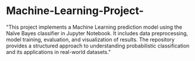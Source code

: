 # Machine-Learning-Project-
"This project implements a Machine Learning prediction model using the Naïve Bayes classifier in Jupyter Notebook. It includes data preprocessing, model training, evaluation, and visualization of results. The repository provides a structured approach to understanding probabilistic classification and its applications in real-world datasets."
